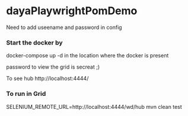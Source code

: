 # dayaPlaywrightPomDemo

Need to add useename and password in config 

### Start the docker by

docker-compose up -d    in the location where the docker is present 

password to view the grid is secreat ;) 

To see hub http://localhost:4444/

### To run in Grid

SELENIUM_REMOTE_URL=http://localhost:4444/wd/hub mvn clean test


